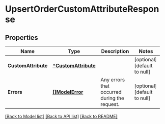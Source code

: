 # UpsertOrderCustomAttributeResponse

## Properties
Name | Type | Description | Notes
------------ | ------------- | ------------- | -------------
**CustomAttribute** | [***CustomAttribute**](CustomAttribute.md) |  | [optional] [default to null]
**Errors** | [**[]ModelError**](Error.md) | Any errors that occurred during the request. | [optional] [default to null]

[[Back to Model list]](../README.md#documentation-for-models) [[Back to API list]](../README.md#documentation-for-api-endpoints) [[Back to README]](../README.md)

